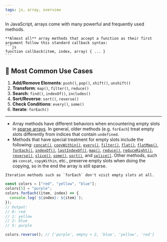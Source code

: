 ```yaml
---
tags: js, array, overview
---
```


In JavaScript, arrays come with many powerful and frequently used methods.

````ad-note
**Almost all** array methods that accept a function as their first argument follow this standard callback syntax:
```js
function callback(item, index, array) { ... }
```
````

## 📢 **Most Common Use Cases**

1. **Add/Remove Elements**: `push()`, `pop()`, `shift()`, `unshift()`
2. **Transform**: `map()`, `filter()`, `reduce()`
3. **Search**: `find()`, `indexOf()`, `includes()`
4. **Sort/Reverse**: `sort()`, `reverse()`
5. **Check Conditions**: `every()`, `some()`
6. **Iterate**: `forEach()`

----

- Array methods have different behaviors when encountering empty slots in [sparse arrays](https://developer.mozilla.org/en-US/docs/Web/JavaScript/Guide/Indexed_collections#sparse_arrays). In general, older methods (e.g. `forEach`) treat empty slots differently from indices that contain `undefined`.
- Methods that have special treatment for empty slots include the following: [`concat()`](https://developer.mozilla.org/en-US/docs/Web/JavaScript/Reference/Global_Objects/Array/concat), [`copyWithin()`](https://developer.mozilla.org/en-US/docs/Web/JavaScript/Reference/Global_Objects/Array/copyWithin), [`every()`](https://developer.mozilla.org/en-US/docs/Web/JavaScript/Reference/Global_Objects/Array/every), [`filter()`](https://developer.mozilla.org/en-US/docs/Web/JavaScript/Reference/Global_Objects/Array/filter), [`flat()`](https://developer.mozilla.org/en-US/docs/Web/JavaScript/Reference/Global_Objects/Array/flat), [`flatMap()`](https://developer.mozilla.org/en-US/docs/Web/JavaScript/Reference/Global_Objects/Array/flatMap), [`forEach()`](https://developer.mozilla.org/en-US/docs/Web/JavaScript/Reference/Global_Objects/Array/forEach), [`indexOf()`](https://developer.mozilla.org/en-US/docs/Web/JavaScript/Reference/Global_Objects/Array/indexOf), [`lastIndexOf()`](https://developer.mozilla.org/en-US/docs/Web/JavaScript/Reference/Global_Objects/Array/lastIndexOf), [`map()`](https://developer.mozilla.org/en-US/docs/Web/JavaScript/Reference/Global_Objects/Array/map), [`reduce()`](https://developer.mozilla.org/en-US/docs/Web/JavaScript/Reference/Global_Objects/Array/reduce), [`reduceRight()`](https://developer.mozilla.org/en-US/docs/Web/JavaScript/Reference/Global_Objects/Array/reduceRight), [`reverse()`](https://developer.mozilla.org/en-US/docs/Web/JavaScript/Reference/Global_Objects/Array/reverse), [`slice()`](https://developer.mozilla.org/en-US/docs/Web/JavaScript/Reference/Global_Objects/Array/slice), [`some()`](https://developer.mozilla.org/en-US/docs/Web/JavaScript/Reference/Global_Objects/Array/some), [`sort()`](https://developer.mozilla.org/en-US/docs/Web/JavaScript/Reference/Global_Objects/Array/sort), and [`splice()`](https://developer.mozilla.org/en-US/docs/Web/JavaScript/Reference/Global_Objects/Array/splice). Other methods, such as `concat`, `copyWithin`, etc., preserve empty slots when doing the copying, so in the end the array is still sparse.

```ad-note
Iteration methods such as `forEach` don't visit empty slots at all.
```

```js
const colors = ["red", "yellow", "blue"];
colors[5] = "purple";
colors.forEach((item, index) => {
  console.log(`${index}: ${item}`);
});
// Output:
// 0: red
// 1: yellow
// 2: blue
// 5: purple

colors.reverse(); // ['purple', empty × 2, 'blue', 'yellow', 'red']
```